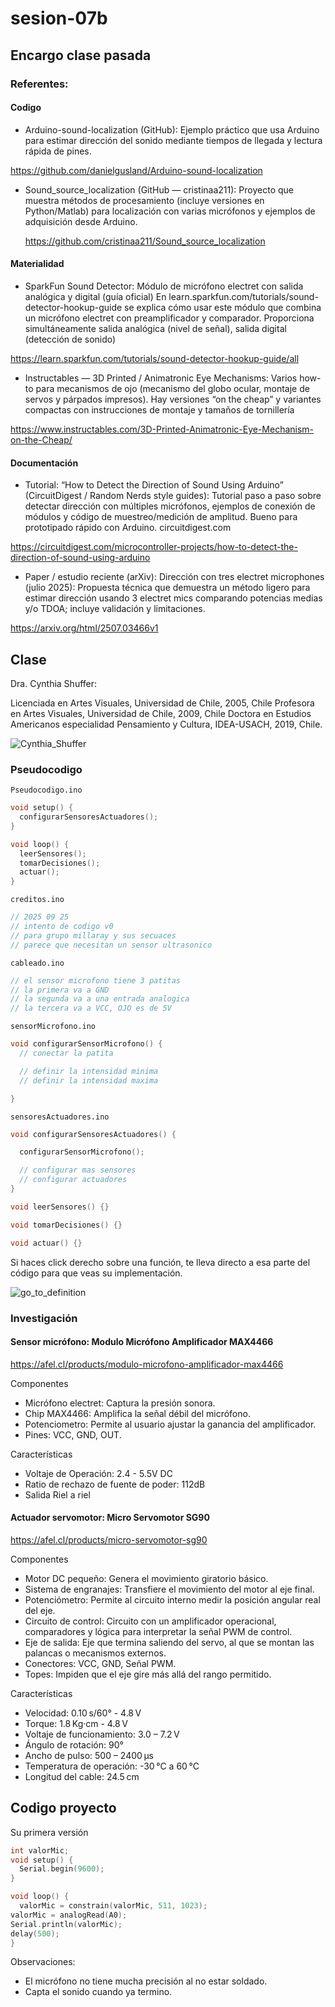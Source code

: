 # sesion-07b

## Encargo clase pasada

### Referentes:

#### Codigo
- Arduino-sound-localization (GitHub): Ejemplo práctico que usa Arduino para estimar dirección del sonido mediante tiempos de llegada y lectura rápida de pines.

https://github.com/danielgusland/Arduino-sound-localization


- Sound_source_localization (GitHub — cristinaa211): Proyecto que muestra métodos de procesamiento (incluye versiones en Python/Matlab) para localización con varias micrófonos y ejemplos de adquisición desde Arduino.

  https://github.com/cristinaa211/Sound_source_localization

#### Materialidad

- SparkFun Sound Detector: Módulo de micrófono electret con salida analógica y digital (guía oficial)
En learn.sparkfun.com/tutorials/sound-detector-hookup-guide se explica cómo usar este módulo que combina un micrófono electret con preamplificador y comparador. Proporciona simultáneamente salida analógica (nivel de señal), salida digital (detección de sonido)

https://learn.sparkfun.com/tutorials/sound-detector-hookup-guide/all

- Instructables — 3D Printed / Animatronic Eye Mechanisms: Varios how-to para mecanismos de ojo (mecanismo del globo ocular, montaje de servos y párpados impresos). Hay versiones “on the cheap” y variantes compactas con instrucciones de montaje y tamaños de tornillería

https://www.instructables.com/3D-Printed-Animatronic-Eye-Mechanism-on-the-Cheap/

#### Documentación

- Tutorial: “How to Detect the Direction of Sound Using Arduino” (CircuitDigest / Random Nerds style guides): Tutorial paso a paso sobre detectar dirección con múltiples micrófonos, ejemplos de conexión de módulos y código de muestreo/medición de amplitud. Bueno para prototipado rápido con Arduino. 
circuitdigest.com

https://circuitdigest.com/microcontroller-projects/how-to-detect-the-direction-of-sound-using-arduino

- Paper / estudio reciente (arXiv): Dirección con tres electret microphones (julio 2025): Propuesta técnica que demuestra un método ligero para estimar dirección usando 3 electret mics comparando potencias medias y/o TDOA; incluye validación y limitaciones. 

https://arxiv.org/html/2507.03466v1

## Clase

Dra. Cynthia Shuffer:

Licenciada en Artes Visuales, Universidad de Chile, 2005, Chile Profesora en Artes Visuales, Universidad de Chile, 2009, Chile Doctora en Estudios Americanos especialidad Pensamiento y Cultura, IDEA-USACH, 2019, Chile.

![Cynthia_Shuffer](./imagenes/Cynthia_Shuffer.jpg)

### Pseudocodigo

`Pseudocodigo.ino`

```cpp
void setup() {
  configurarSensoresActuadores();
}

void loop() {
  leerSensores();
  tomarDecisiones();
  actuar();
}

```

`creditos.ino` 

```cpp
// 2025 09 25
// intento de codigo v0
// para grupo millaray y sus secuaces
// parece que necesitan un sensor ultrasonico
```

`cableado.ino` 

```cpp
// el sensor microfono tiene 3 patitas
// la primera va a GND
// la segunda va a una entrada analogica
// la tercera va a VCC, OJO es de 5V

```

`sensorMicrofono.ino` 

```cpp
void configurarSensorMicrofono() {
  // conectar la patita

  // definir la intensidad minima
  // definir la intensidad maxima

}
```

`sensoresActuadores.ino`

```cpp
void configurarSensoresActuadores() {

  configurarSensorMicrofono();

  // configurar mas sensores
  // configurar actuadores
}

void leerSensores() {}

void tomarDecisiones() {}

void actuar() {}
```

Si haces click derecho sobre una función, te lleva directo a esa parte del código para que veas su implementación.

![go_to_definition](./imagenes/go_to_definition.png)


### Investigación 

#### Sensor micrófono: Modulo Micrófono Amplificador MAX4466

https://afel.cl/products/modulo-microfono-amplificador-max4466

Componentes

- Micrófono electret: Captura la presión sonora.
- Chip MAX4466: Amplifica la señal débil del micrófono.
- Potenciometro: Permite al usuario ajustar la ganancia del amplificador.
- Pines: VCC, GND, OUT.

Características

- Voltaje de Operación: 2.4 - 5.5V DC
- Ratio de rechazo de fuente de poder: 112dB
- Salida Riel a riel

#### Actuador servomotor: Micro Servomotor SG90

https://afel.cl/products/micro-servomotor-sg90

Componentes

- Motor DC pequeño: Genera el movimiento giratorio básico.
- Sistema de engranajes: Transfiere el movimiento del motor al eje final.
- Potenciómetro: Permite al circuito interno medir la posición angular real del eje.
- Circuito de control: Circuito con un amplificador operacional, comparadores y lógica para interpretar la señal PWM de control.
- Eje de salida: Eje que termina saliendo del servo, al que se montan las palancas o mecanismos externos.
- Conectores: VCC, GND, Señal PWM. 
- Topes: Impiden que el eje gire más allá del rango permitido.

Características

- Velocidad: 0.10 s/60° - 4.8 V
- Torque: 1.8 Kg·cm - 4.8 V
- Voltaje de funcionamiento: 3.0 – 7.2 V
- Ángulo de rotación: 90°
- Ancho de pulso: 500 – 2400 µs
- Temperatura de operación: -30 °C a 60 °C
- Longitud del cable: 24.5 cm

## Codigo proyecto

Su primera versión

```cpp
int valorMic;
void setup() {
  Serial.begin(9600);
}

void loop() {
  valorMic = constrain(valorMic, 511, 1023);
valorMic = analogRead(A0);
Serial.println(valorMic);
delay(500);
}
```

Observaciones:

- El micrófono no tiene mucha precisión al no estar soldado.
- Capta el sonido cuando ya termino.








